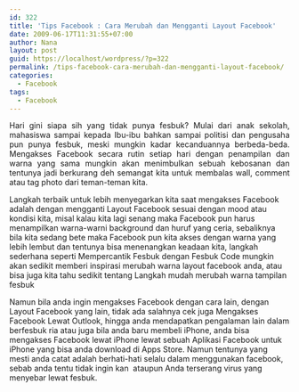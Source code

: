```yaml
---
id: 322
title: 'Tips Facebook : Cara Merubah dan Mengganti Layout Facebook'
date: 2009-06-17T11:31:55+07:00
author: Nana
layout: post
guid: https://localhost/wordpress/?p=322
permalink: /tips-facebook-cara-merubah-dan-mengganti-layout-facebook/
categories:
  - Facebook
tags:
  - Facebook
---
```

<p style="text-align: justify;">
  Hari gini siapa sih yang tidak punya fesbuk? Mulai dari anak sekolah, mahasiswa sampai kepada Ibu-ibu bahkan sampai politisi dan pengusaha pun punya fesbuk, meski mungkin kadar kecanduannya berbeda-beda. Mengakses Facebook secara rutin setiap hari dengan penampilan dan warna yang sama mungkin akan menimbulkan sebuah kebosanan dan tentunya jadi berkurang deh semangat kita untuk membalas wall, comment atau tag photo dari teman-teman kita.
</p>

Langkah terbaik untuk lebih menyegarkan kita saat mengakses Facebook adalah dengan mengganti Layout Facebook sesuai dengan mood atau kondisi kita, misal kalau kita lagi senang maka Facebook pun harus menampilkan warna-warni background dan huruf yang ceria, sebaliknya bila kita sedang bete maka Facebook pun kita akses dengan warna yang lebih lembut dan tentunya bisa menenangkan keadaan kita, langkah sederhana seperti Mempercantik Fesbuk dengan Fesbuk Code mungkin akan sedikit memberi inspirasi merubah warna layout facebook anda, atau bisa juga kita tahu sedikit tentang Langkah mudah merubah warna tampilan fesbuk

Namun bila anda ingin mengakses Facebook dengan cara lain, dengan Layout Facebook yang lain, tidak ada salahnya cek juga Mengakses Facebook Lewat Outlook, hingga anda mendapatkan pengalaman lain dalam berfesbuk ria atau juga bila anda baru membeli iPhone, anda bisa mengakses Facebook lewat iPhone lewat sebuah Aplikasi Facebook untuk iPhone yang bisa anda download di Apps Store. Namun tentunya yang mesti anda catat adalah berhati-hati selalu dalam menggunakan facebook, sebab anda tentu tidak ingin kan  ataupun Anda terserang virus yang menyebar lewat fesbuk.